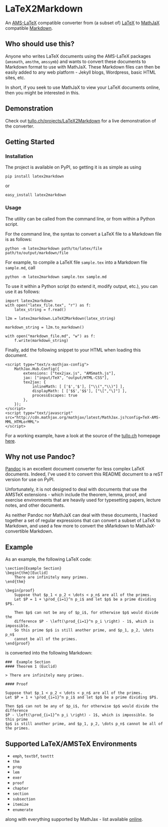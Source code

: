 # LaTeX2Markdown

An [AMS-LaTeX][amslatex] compatible converter from (a subset of) [LaTeX][latex] to [MathJaX][mathjax] compatible [Markdown][markdown].

[amslatex]: http://en.wikipedia.org/wiki/AMS-LaTeX
[latex]: http://www.latex-project.org/
[mathjax]: http://www.mathjax.org/
[markdown]: http://daringfireball.net/projects/markdown/
[pandoc]: http://johnmacfarlane.net/pandoc/
## Who should use this?

Anyone who writes LaTeX documents using the AMS-LaTeX packages (`amsmath`, `amsthm`, `amssymb`) and wants to convert these documents to Markdown format to use with MathJaX.  These Markdown files can then be easily added to any web platform - Jekyll blogs, Wordpress, basic HTML sites, etc. 

In short, if you seek to use MathJaX to view your LaTeX documents online, then you might be interested in this.

## Demonstration

Check out [tullo.ch/projects/LaTeX2Markdown](http://tullo.ch/projects/LaTeX2Markdown) for a live demonstration of the converter.


## Getting Started

### Installation

The project is available on PyPI, so getting it is as simple as using 

    pip install latex2markdown
    
or 

    easy_install latex2markdown

### Usage

The utility can be called from the command line, or from within a Python script.

For the command line, the syntax to convert a LaTeX file to a Markdown file is as follows:

    python -m latex2markdown path/to/latex/file path/to/output/markdown/file

For example, to compile a LaTeX file `sample.tex` into a Markdown file `sample.md`, call

    python -m latex2markdown sample.tex sample.md

To use it within a Python script (to extend it, modify output, etc.), you can use it as follows:

    import latex2markdown
    with open("latex_file.tex", "r") as f:
        latex_string = f.read()
    
    l2m = latex2markdown.LaTeX2Markdown(latex_string)
    
    markdown_string = l2m.to_markdown()
    
    with open("markdown_file.md", "w") as f:
        f.write(markdown_string)

Finally, add the following snippet to your HTML when loading this document.

    <script type="text/x-mathjax-config">
        MathJax.Hub.Config({
            extensions: ["tex2jax.js", "AMSmath.js"],
            jax: ["input/TeX", "output/HTML-CSS"],
            tex2jax: {
                inlineMath: [ ['$','$'], ["\\(","\\)"] ],
                displayMath: [ ['$$','$$'], ["\[","\]"] ],
                processEscapes: true
            },
        });
    </script>
    <script type="text/javascript" src="http://cdn.mathjax.org/mathjax/latest/MathJax.js?config=TeX-AMS-MML_HTMLorMML">
    </script>
    
For a working example, have a look at the source of the [tullo.ch](http://tullo.ch) homepage [here](https://github.com/ajtulloch/ajtulloch.github.com).

## Why not use Pandoc?

[Pandoc][pandoc] is an excellent document converter for less complex LaTeX documents.  Indeed, I've used it to convert this README document to a reST version for use on PyPI.

Unfortunately, it is not designed to deal with documents that use the AMSTeX extensions - which include the theorem, lemma, proof, and exercise environments that are heavily used for typesetting papers, lecture notes, and other documents.

As neither Pandoc nor MathJaX can deal with these documents, I hacked together a set of regular expressions that can convert a subset of LaTeX to Markdown, and used a few more to convert the sMarkdown to MathJaX-convertible Markdown.

## Example

As an example, the following LaTeX code:

    \section{Example Section}
    \begin{thm}[Euclid]
        There are infinitely many primes.
    \end{thm}

    \begin{proof}
        Suppose that $p_1 < p_2 < \dots < p_n$ are all of the primes. 
        Let $P = 1 + \prod_{i=1}^n p_i$ and let $p$ be a prime dividing $P$.
        
        Then $p$ can not be any of $p_i$, for otherwise $p$ would divide the 
        difference $P - \left(\prod_{i=1}^n p_i \right) - 1$, which is impossible. 
        So this prime $p$ is still another prime, and $p_1, p_2, \dots p_n$ 
        cannot be all of the primes.
    \end{proof}

is converted into the following Markdown:
    
    ###  Example Section
    #### Theorem 1 (Euclid)

    > There are infinitely many primes.

    #### Proof

    Suppose that $p_1 < p_2 < \dots < p_n$ are all of the primes. 
    Let $P = 1 + \prod_{i=1}^n p_i$ and let $p$ be a prime dividing $P$.

    Then $p$ can not be any of $p_i$, for otherwise $p$ would divide the difference 
    $P - \left(\prod_{i=1}^n p_i \right) - 1$, which is impossible. So this prime 
    $p$ is still another prime, and $p_1, p_2, \dots p_n$ cannot be all of the primes.


## Supported LaTeX/AMSTeX Environments

* `emph`, `textbf`, `texttt`
* `thm`
* `prop`
* `lem`
* `exer  `
* `proof`
* `chapter`
* `section`
* `subsection`
* `itemize`
* `enumerate`

along with everything supported by MathJax - list available [online](http://www.mathjax.org/docs/2.0/tex.html#supported-latex-commands).
